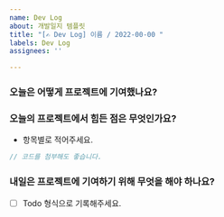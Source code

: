 ```yaml
---
name: Dev Log
about: 개발일지 템플릿
title: "[✍️ Dev Log] 이름 / 2022-00-00 "
labels: Dev Log
assignees: ''

---
```


### 오늘은 어떻게 프로젝트에 기여했나요?

### 오늘의 프로젝트에서 힘든 점은 무엇인가요?
* 항목별로 적어주세요.

 ```js
 // 코드를 첨부해도 좋습니다.
 ```

 ### 내일은 프로젝트에 기여하기 위해 무엇을 해야 하나요?
* [ ]  Todo 형식으로 기록해주세요.
